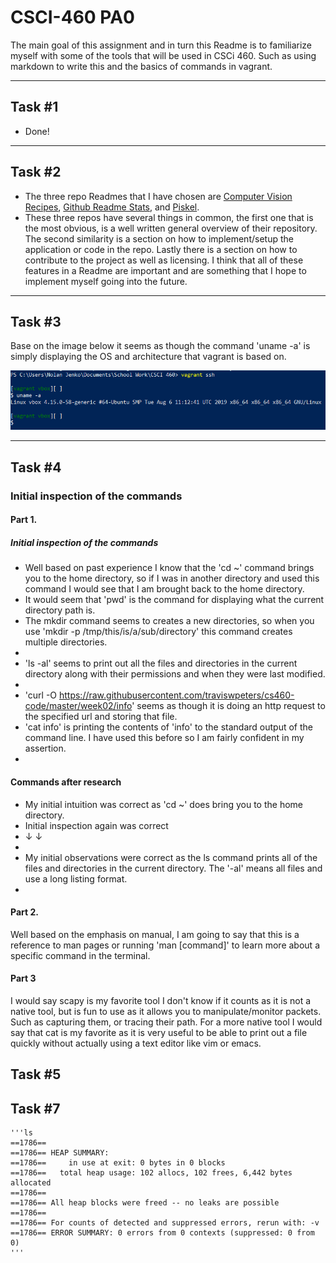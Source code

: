 # CSCI-460 PA0
The main goal of this assignment and in turn this Readme is to familiarize myself with some of the tools that will be used in CSCi 460. Such as using markdown to write this and the basics of commands in vagrant.
****
## Task #1
* Done!
****
## Task #2
 * The three repo Readmes that I have chosen are [Computer Vision Recipes](https://github.com/microsoft/computervision-recipes), [Github Readme Stats](https://github.com/anuraghazra/github-readme-stats), and [Piskel](https://github.com/piskelapp/piskel). 
 * These three repos have several things in common, the first one that is the most obvious, is a well written general overview of their repository. The second similarity is a section on how to implement/setup the application or code in the repo. Lastly there is a section on how to contribute to the project as well as licensing. I think that all of these features in a Readme are important and are something that I hope to implement myself going into the future.
 ****
## Task #3
Base on the image below it seems as though the command 'uname -a' is simply displaying the OS and architecture that vagrant is based on.
 
![Using the uname -a command](uname.png)
*****
## Task #4
### Initial inspection of the commands
#### Part 1.
##### Initial inspection of the commands
  - Well based on past experience I know that the 'cd ~' command brings you to the home directory, so if I was in another directory and used this command I would see that I am brought back to the home directory.
  - It would seem that 'pwd' is the command for displaying what the current directory path is.
  - The mkdir command seems to creates a new directories, so when you use 'mkdir -p /tmp/this/is/a/sub/directory' this command creates multiple directories.
  -  
  - 'ls -al' seems to print out all the files and directories in the current directory along with their permissions and when they were last modified.
  - 
  - 'curl -O https://raw.githubusercontent.com/traviswpeters/cs460-code/master/week02/info' seems as though it is doing an http request to the specified url and storing that file. 
  - 'cat info' is printing the contents of 'info' to the standard output of the command line. I have used this before so I am fairly confident in my assertion.
  - 
#### Commands after research
  - My initial intuition was correct as 'cd ~' does bring you to the home directory.
  - Initial inspection again was correct
  - &darr; &darr;
  - 
  - My initial observations were correct as the ls command prints all of the files and directories in the current directory. The '-al' means all files and use a long listing format.
  - 
#### Part 2.
Well based on the emphasis on manual, I am going to say that this is a reference to man pages or running 'man [command]' to learn more about a specific command in the terminal.
#### Part 3
I would say scapy is my favorite tool I don't know if it counts as it is not a native tool, but is fun to use as it allows you to manipulate/monitor packets. Such as capturing them, or tracing their path. For a more native tool I would say that cat is my favorite as it is very useful to be able to print out a file quickly without actually using a text editor like vim or emacs.
## Task #5


## Task #7
    '''ls
    ==1786== 
    ==1786== HEAP SUMMARY:
    ==1786==     in use at exit: 0 bytes in 0 blocks
    ==1786==   total heap usage: 102 allocs, 102 frees, 6,442 bytes allocated
    ==1786==
    ==1786== All heap blocks were freed -- no leaks are possible
    ==1786==
    ==1786== For counts of detected and suppressed errors, rerun with: -v
    ==1786== ERROR SUMMARY: 0 errors from 0 contexts (suppressed: 0 from 0)
    '''
